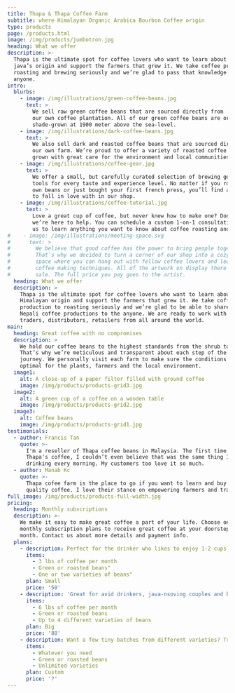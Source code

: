 ```yaml
---
title: Thapa & Thapa Coffee Farm
subtitle: where Himalayan Organic Arabica Bourbon Coffee origin
type: products
page: /products.html
image: /img/products/jumbotron.jpg
heading: What we offer
description: >-
  Thapa is the ultimate spot for coffee lovers who want to learn about their
  java’s origin and support the farmers that grew it. We take coffee production,
  roasting and brewing seriously and we’re glad to pass that knowledge to
  anyone.
intro:
  blurbs:
    - image: /img/illustrations/green-coffee-beans.jpg
      text: >
        We sell raw green coffee beans that are sourced directly from
        our own coffee plantation. All of our green coffee beans are organically
        shade-grown at 1900 meter above the sea-level.
    - image: /img/illustrations/dark-coffee-beans.jpg
      text: >
        We also sell dark and roasted coffee beans that are sourced directly from
        our own farm. We’re proud to offer a variety of roasted coffee beans
        grown with great care for the environment and local communities.
    - image: /img/illustrations/coffee-gear.jpg
      text: >
        We offer a small, but carefully curated selection of brewing gear and
        tools for every taste and experience level. No matter if you roast your
        own beans or just bought your first french press, you’ll find a gadget
        to fall in love with in our shop.
    - image: /img/illustrations/coffee-tutorial.jpg
      text: >
        Love a great cup of coffee, but never knew how to make one? Don't worry,
        we’re here to help. You can schedule a custom 1-on-1 consultation with
        us to learn anything you want to know about coffee roasting and brewing.
#    - image: /img/illustrations/meeting-space.svg
#      text: >
#        We believe that good coffee has the power to bring people together.
#        That’s why we decided to turn a corner of our shop into a cozy meeting
#        space where you can hang out with fellow coffee lovers and learn about
#        coffee making techniques. All of the artwork on display there is for
#        sale. The full price you pay goes to the artist.
  heading: What we offer
  description: >
    Thapa is the ultimate spot for coffee lovers who want to learn about our
    Himalayan origin and support the farmers that grew it. We take coffee
    production to roasting seriously and we’re glad to be able to share high quality
    Nepali coffee productions to the anyone. We are ready to work with coffee
    traders, distributors, retailers from all around the world.
main:
  heading: Great coffee with no compromises
  description: >
    We hold our coffee beans to the highest standards from the shrub to the cup.
    That’s why we’re meticulous and transparent about each step of the coffee’s
    journey. We personally visit each farm to make sure the conditions are
    optimal for the plants, farmers and the local environment.
  image1:
    alt: A close-up of a paper filter filled with ground coffee
    image: /img/products/products-grid3.jpg
  image2:
    alt: A green cup of a coffee on a wooden table
    image: /img/products/products-grid2.jpg
  image3:
    alt: Coffee beans
    image: /img/products/products-grid1.jpg
testimonials:
  - author: Francis Tan
    quote: >-
      I'm a reseller of Thapa coffee beans in Malaysia. The first time I tried
      Thapa's coffee, I couldn’t even believe that was the same thing I’ve been
      drinking every morning. My customers too love it so much.
  - author: Manab Kc
    quote: >-
      Thapa cofee farm is the place to go if you want to learn and buy the best
      quality coffee. I love their stance on empowering farmers and transparency.
full_image: /img/products/products-full-width.jpg
pricing:
  heading: Monthly subscriptions
  description: >-
    We make it easy to make great coffee a part of your life. Choose one of our
    monthly subscription plans to receive great coffee at your doorstep each
    month. Contact us about more details and payment info.
  plans:
    - description: Perfect for the drinker who likes to enjoy 1-2 cups per day.
      items:
        - 3 lbs of coffee per month
        - Green or roasted beans"
        - One or two varieties of beans"
      plan: Small
      price: '50'
    - description: 'Great for avid drinkers, java-nsoving couples and bigger crowds'
      items:
        - 6 lbs of coffee per month
        - Green or roasted beans
        - Up to 4 different varieties of beans
      plan: Big
      price: '80'
    - description: Want a few tiny batches from different varieties? Try our custom plan
      items:
        - Whatever you need
        - Green or roasted beans
        - Unlimited varieties
      plan: Custom
      price: '?'
---
```

